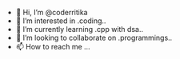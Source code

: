 - 👋 Hi, I’m @coderritika
- 👀 I’m interested in .coding..
- 🌱 I’m currently learning .cpp with dsa..
- 💞️ I’m looking to collaborate on .programmings..
- 📫 How to reach me ...

<!---
coderritika/coderritika is a ✨ special ✨ repository because its `README.md` (this file) appears on your GitHub profile.
You can click the Preview link to take a look at your changes.
--->
